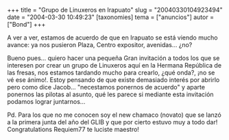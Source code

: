 +++
title = "Grupo de Linuxeros en Irapuato"
slug = "20040330104923494"
date = "2004-03-30 10:49:23"
[taxonomies]
tema = ["anuncios"]
autor = ["Bond"]
+++

A ver a ver, estamos de acuerdo de que en Irapuato se está viendo mucho
avance: ya nos pusieron Plaza, Centro expositor, avenidas… ¿no?

<!-- more -->
Bueno pues… quiero hacer una pequeña Gran invitación a todos los que se
interesen por crear un grupo de Linuxeros aquí en la Hermana República
de las fresas, nos estamos tardando mucho para crearlo, ¿qué onda?, ¡no
se vé ese ánimo!. Estoy pensando de que existe demasiado interés por
abrirlo pero como dice Jacob… &quot;necestamos ponernos de acuerdo&quot;
y aparte ponernos las pilotas al asunto, qué les parece si mediante esta
invitación podamos lograr juntarnos…

Pd. Para los que no me conocen soy el new chamaco (novato) que se lanzó
a la primera junta del año del GLIB y que por cierto estuvo muy a todo
dar! Congratulations Requiem77 te luciste maestro!

